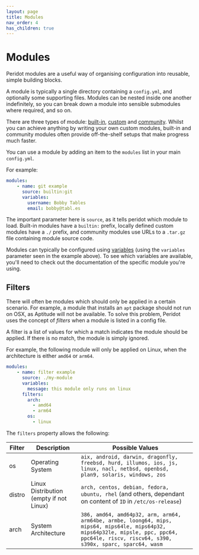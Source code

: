 ```yaml
---
layout: page
title: Modules
nav_order: 4
has_children: true
---
```


# Modules

Peridot modules are a useful way of organising configuration into reusable, simple building blocks.

A module is typically a single directory containing a `config.yml`, and optionally some supporting files. Modules can be nested inside one another indefinitely, so you can break down a module into sensible submodules where required, and so on.

There are three types of module: [built-in](builtins), [custom](custom) and [community](community). Whilst you can achieve anything by writing your own custom modules, built-in and community modules often provide off-the-shelf setups that make progress much faster.

You can use a module by adding an item to the `modules` list in your main `config.yml`.

For example:

```yaml
modules:
    - name: git example
      source: builtin:git
      variables:
        username: Bobby Tables
        email: bobby@tabl.es
```

The important parameter here is `source`, as it tells peridot which module to load. Built-in modules have a `builtin:` prefix, locally defined custom modules have a `./` prefix, and community modules use URLs to a `.tar.gz` file containing module source code.

Modules can typically be configured using [variables](../variables) (using the `variables` parameter seen in the example above). To see which variables are available, you'll need to check out the documentation of the specific module you're using.

## Filters

There will often be modules which should only be applied in a certain scenario. For example, a module that installs an `apt` package should not run on OSX, as Aptitude will not be available. To solve this problem, Peridot uses the concept of *filters* when a module is listed in a config file.

A filter is a list of values for which a match indicates the module should be applied. If there is no match, the module is simply ignored.

For example, the following module will only be applied on Linux, when the architecture is either `amd64` or `arm64`.

```yaml
modules:
    - name: filter example
      source: ./my-module
      variables:
        message: this module only runs on linux
      filters:
        arch:
          - amd64
          - arm64
        os: 
          - linux
```

The `filters` property allows the following:

| Filter | Description | Possible Values |
|--------|-------------|-----------------|
| os     | Operating System | `aix, android, darwin, dragonfly, freebsd, hurd, illumos, ios, js, linux, nacl, netbsd, openbsd, plan9, solaris, windows, zos` |
| distro | Linux Distribution (empty if not Linux) | `arch, centos, debian, fedora, ubuntu, rhel` (and others, dependant on content of `ID` in `/etc/os-release`) |
| arch   | System Architecture | `386, amd64, amd64p32, arm, arm64, arm64be, armbe, loong64, mips, mips64, mips64le, mips64p32, mips64p32le, mipsle, ppc, ppc64, ppc64le, riscv, riscv64, s390, s390x, sparc, sparc64, wasm`